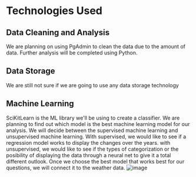 # Technologies Used
## Data Cleaning and Analysis
We are planning on using PgAdmin to clean the data due to the amount of data. Further analysis will be completed using Python.

## Data Storage
We are still not sure if we are going to use any data storage technology 

## Machine Learning
SciKitLearn is the ML library we'll be using to create a classifier. 
We are planning to find out which model is the best machine learning model for our analysis. We will decide between the supervised machine learning and unsupervised machine learning. With supervised, we would like to see if a regression model works to display the changes over the years. with unsupervised, we would like to see if the types of categorization or the posibility of displaying the data through a neural net to give it a total different outlook. Once we choose the best model that works best for our questions, we will connect it to the weather data. 
![image](https://user-images.githubusercontent.com/100107588/178151274-09be0ae4-f7cf-44fd-9944-3f15e7286f5b.png)

